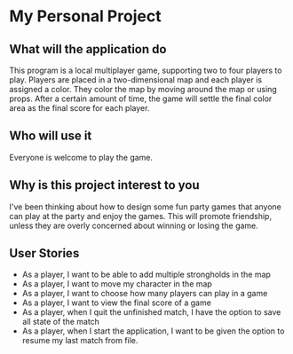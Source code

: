 # My Personal Project

## What will the application do

This program is a local multiplayer game, supporting two to four players to play.
Players are placed in a two-dimensional map and each player is assigned a color. 
They color the map by moving around the map or using props.
After a certain amount of time, the game will settle the final color area as the final score for each player.

## Who will use it

Everyone is welcome to play the game.

## Why is this project interest to you

I've been thinking about how to design some fun party games 
that anyone can play at the party and enjoy the games.
This will promote friendship, unless they are overly concerned about winning or losing the game.

## User Stories

* As a player, I want to be able to add multiple strongholds in the map
* As a player, I want to move my character in the map
* As a player, I want to choose how many players can play in a game
* As a player, I want to view the final score of a game
* As a player, when I quit the unfinished match, I have the option to save all state of the match
* As a player, when I start the application, I want to be given the option to resume my last match from file.